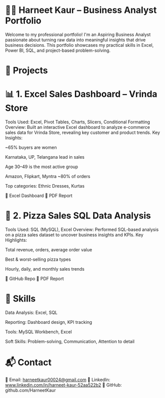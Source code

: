 # 👩‍💻 Harneet Kaur – Business Analyst Portfolio
Welcome to my professional portfolio! I'm an Aspiring Business Analyst passionate about turning raw data into meaningful insights that drive business decisions. This portfolio showcases my practical skills in Excel, Power BI, SQL, and project-based problem-solving.

# 📁 Projects
# 📊 1. Excel Sales Dashboard – Vrinda Store
Tools Used: Excel, Pivot Tables, Charts, Slicers, Conditional Formatting
Overview:
Built an interactive Excel dashboard to analyze e-commerce sales data for Vrinda Store, revealing key customer and product trends.
Key Insights:

~65% buyers are women

Karnataka, UP, Telangana lead in sales

Age 30–49 is the most active group

Amazon, Flipkart, Myntra ~80% of orders

Top categories: Ethnic Dresses, Kurtas

🔗 Excel Dashboard
🔗 PDF Report

# 🧾 2. Pizza Sales SQL Data Analysis
Tools Used: SQL (MySQL), Excel
Overview:
Performed SQL-based analysis on a pizza sales dataset to uncover business insights and KPIs.
Key Highlights:

Total revenue, orders, average order value

Best & worst-selling pizza types

Hourly, daily, and monthly sales trends

🔗 GitHub Repo
🔗 PDF Report

# 📌 Skills
Data Analysis: Excel, SQL

Reporting: Dashboard design, KPI tracking

Tools: MySQL Workbench, Excel

Soft Skills: Problem-solving, Communication, Attention to detail


# 📬 Contact
 📧 Email: harneetkaur00024@gmail.com
🔗 LinkedIn: www.linkedin.com/in/harneet-kaur-52aa522b2
💼 GitHub: github.com/HarneetKaur
